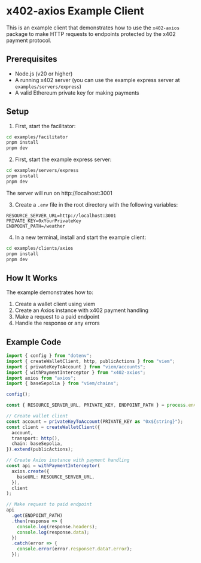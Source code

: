 # x402-axios Example Client

This is an example client that demonstrates how to use the `x402-axios` package to make HTTP requests to endpoints protected by the x402 payment protocol.

## Prerequisites

- Node.js (v20 or higher)
- A running x402 server (you can use the example express server at `examples/servers/express`)
- A valid Ethereum private key for making payments

## Setup


1. First, start the facilitator:
```bash
cd examples/facilitator
pnpm install
pnpm dev
```

2. First, start the example express server:
```bash
cd examples/servers/express
pnpm install
pnpm dev
```
The server will run on http://localhost:3001

3. Create a `.env` file in the root directory with the following variables:
```env
RESOURCE_SERVER_URL=http://localhost:3001
PRIVATE_KEY=0xYourPrivateKey
ENDPOINT_PATH=/weather
```

4. In a new terminal, install and start the example client:
```bash
cd examples/clients/axios
pnpm install
pnpm dev
```

## How It Works

The example demonstrates how to:
1. Create a wallet client using viem
2. Create an Axios instance with x402 payment handling
3. Make a request to a paid endpoint
4. Handle the response or any errors

## Example Code

```typescript
import { config } from "dotenv";
import { createWalletClient, http, publicActions } from "viem";
import { privateKeyToAccount } from "viem/accounts";
import { withPaymentInterceptor } from "x402-axios";
import axios from "axios";
import { baseSepolia } from "viem/chains";

config();

const { RESOURCE_SERVER_URL, PRIVATE_KEY, ENDPOINT_PATH } = process.env;

// Create wallet client
const account = privateKeyToAccount(PRIVATE_KEY as "0x${string}");
const client = createWalletClient({
  account,
  transport: http(),
  chain: baseSepolia,
}).extend(publicActions);

// Create Axios instance with payment handling
const api = withPaymentInterceptor(
  axios.create({
    baseURL: RESOURCE_SERVER_URL,
  }),
  client
);

// Make request to paid endpoint
api
  .get(ENDPOINT_PATH)
  .then(response => {
    console.log(response.headers);
    console.log(response.data);
  })
  .catch(error => {
    console.error(error.response?.data?.error);
  });
```
